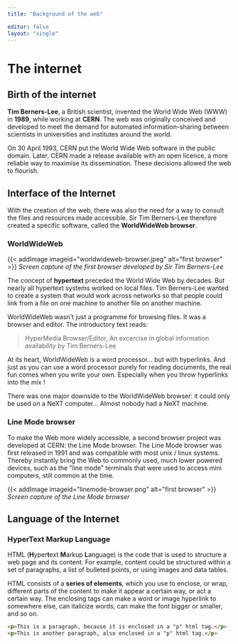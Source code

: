 ```yaml
---
title: "Background of the web"

editor: false
layout: "single"
---
```

# The internet

## Birth of the internet

**Tim Berners-Lee**, a British scientist, invented the World Wide Web (WWW) in **1989**, while working at **CERN**. The web was originally conceived and developed to meet the demand for automated information-sharing between scientists in universities and institutes around the world.

On 30 April 1993, CERN put the World Wide Web software in the public domain. Later, CERN made a release available with an open licence, a more reliable way to maximise its dissemination. These decisions allowed the web to flourish.

## Interface of the Internet

With the creation of the web, there was also the need for a way to consult the files and resources made accessible. Sir Tim Berners-Lee therefore created a specific software, called the **WorldWideWeb browser**.

### WorldWideWeb

{{< addImage imageid="worldwideweb-browser.jpeg" alt="first browser" >}}
*Screen capture of the first browser developed by Sir Tim Berners-Lee*

The concept of **hypertext** preceded the World Wide Web by decades. But nearly all hypertext systems worked on local files. Tim Berners-Lee wanted to create a system that would work across networks so that people could link from a file on one machine to another file on another machine.

WorldWideWeb wasn't just a programme for browsing files. It was a browser and editor. The introductory text reads:

> HyperMedia Browser/Editor, An excercise in global information availability by Tim Berners-Lee

At its heart, WorldWideWeb is a word processor... but with hyperlinks. And just as you can use a word processor purely for reading documents, the real fun comes when you write your own. Especially when you throw hyperlinks into the mix ! 

There was one major downside to the WorldWideWeb browser: it could only be used on a NeXT computer... Almost nobody had a NeXT machine.

### Line Mode browser

To make the Web more widely accessible, a second browser project was developed at CERN: the Line Mode browser. The Line Mode browser was first released in 1991 and was compatible with most unix / linux systems. Thereby instantly bring the Web to commonly used, much lower powered devices, such as the "line mode" terminals that were used to access mini computers, still common at the time.

{{< addImage imageid="linemode-browser.png" alt="first browser" >}}
*Screen capture of the Line Mode browser*

## Language of the Internet

### HyperText Markup Language

HTML (**H**yper**t**ext **M**arkup **L**anguage) is the code that is used to structure a web page and its content. For example, content could be structured within a set of paragraphs, a list of bulleted points, or using images and data tables. 

HTML consists of a **series of elements**, which you use to enclose, or wrap, different parts of the content to make it appear a certain way, or act a certain way. The enclosing tags can make a word or image hyperlink to somewhere else, can italicize words, can make the font bigger or smaller, and so on.

```html
<p>This is a paragraph, because it is enclosed in a "p" html tag.</p>
<p>This is another paragraph, also enclosed in a "p" html tag.</p>
```